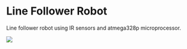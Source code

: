 # Line Follower Robot
Line follower robot using IR sensors and atmega328p microprocessor.

![](demo.gif)

